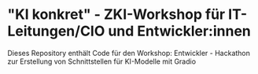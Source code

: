 # "KI konkret" - ZKI-Workshop für IT-Leitungen/CIO und Entwickler:innen

Dieses Repository enthält Code für den Workshop: Entwickler - Hackathon zur Erstellung von Schnittstellen für KI-Modelle mit Gradio

